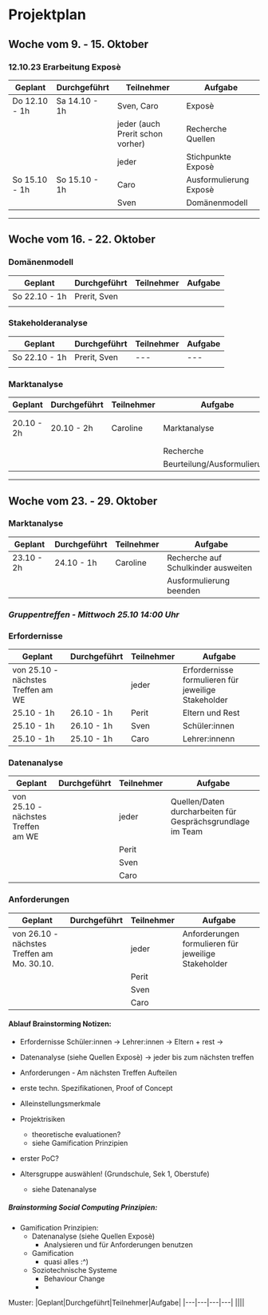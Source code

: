 # Projektplan

## Woche vom 9. - 15. Oktober
### 12.10.23 Erarbeitung Exposè 
|Geplant|Durchgeführt|Teilnehmer|Aufgabe|
|---|---|---|---|
|Do 12.10 - 1h| Sa 14.10 - 1h|Sven, Caro | Exposè |
|||jeder (auch Prerit schon vorher)|Recherche Quellen|
|||jeder|Stichpunkte Exposè|
|So 15.10 - 1h|So 15.10 - 1h|Caro|Ausformulierung Exposè|
|||Sven|Domänenmodell|
---
## Woche vom 16. - 22. Oktober
### Domänenmodell
|Geplant|Durchgeführt|Teilnehmer|Aufgabe|
|---|---|---|---|
|So 22.10 - 1h|Prerit, Sven|||
||||
### Stakeholderanalyse
|Geplant|Durchgeführt|Teilnehmer|Aufgabe|
|---|---|---|---|
|So 22.10 - 1h|Prerit, Sven|---|---|
||||
### Marktanalyse
|Geplant |Durchgeführt|Teilnehmer|Aufgabe| Notiz |
|---|---|---|---|---|
|20.10 - 2h|20.10 - 2h| Caroline | Marktanalyse| noch nicht fertig ausformuliert |
||||Recherche|
||||Beurteilung/Ausformulierung|
-----
## Woche vom 23. - 29. Oktober
### Marktanalyse
|Geplant |Durchgeführt|Teilnehmer|Aufgabe|
|---|---|---|---|
|23.10  - 2h|24.10 - 1h|Caroline| Recherche auf Schulkinder ausweiten|
||||Ausformulierung beenden|

### *Gruppentreffen - Mittwoch 25.10 14:00 Uhr*

### Erfordernisse
|Geplant|Durchgeführt|Teilnehmer|Aufgabe|
|---|---|---|---|
|von 25.10 - nächstes Treffen am WE|| jeder | Erfordernisse formulieren für jeweilige Stakeholder|
|25.10 - 1h|26.10 - 1h|Perit| Eltern und Rest|
|25.10 - 1h|26.10 - 1h|Sven| Schüler:innen|
|25.10 - 1h| 25.10 - 1h |Caro|Lehrer:innenn|

### Datenanalyse
|Geplant|Durchgeführt|Teilnehmer|Aufgabe|
|---|---|---|---|
|von 25.10 - nächstes Treffen am WE||jeder|Quellen/Daten durcharbeiten für Gesprächsgrundlage im Team |
|||Perit| |
|||Sven| |
|||Caro||

### Anforderungen
|Geplant|Durchgeführt|Teilnehmer|Aufgabe|
|---|---|---|---|
|von 26.10 - nächstes Treffen am Mo. 30.10.||jeder|Anforderungen formulieren für jeweilige Stakeholder |
|||Perit| |
|||Sven| |
|||Caro||



#### Ablauf Brainstorming Notizen:
- Erfordernisse
    Schüler:innen   -> 
    Lehrer:innen    -> 
    Eltern + rest   -> 
- Datenanalyse (siehe Quellen Exposè) -> jeder bis zum nächsten treffen
  
- Anforderungen - Am nächsten Treffen Aufteilen
- erste techn. Spezifikationen, Proof of Concept

- Alleinstellungsmerkmale
- Projektrisiken
  -  theoretische evaluationen?
  -  siehe Gamification Prinzipien
  
- erster PoC?

- Altersgruppe auswählen! (Grundschule, Sek 1, Oberstufe)
  - siehe Datenanalyse


##### Brainstorming Social Computing Prinzipien:
- Gamification Prinzipien:
  - Datenanalyse (siehe Quellen Exposè)
    - Analysieren und für Anforderungen benutzen
  - Gamification
    - quasi alles :^) 
  - Soziotechnische Systeme
    - Behaviour Change
    - 


Muster:
|Geplant|Durchgeführt|Teilnehmer|Aufgabe|
|---|---|---|---|
||||
